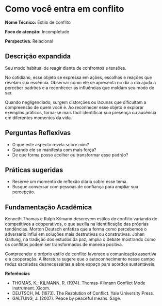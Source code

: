 # Como você entra em conflito

**Nome Técnico:** Estilo de conflito

**Foco de atenção:** Incompletude

**Perspectiva:** Relacional

## Descrição expandida
Seu modo habitual de reagir diante de confrontos e tensões.

No cotidiano, esse objeto se expressa em ações, escolhas e reações que revelam sua essência. Observar como ele se apresenta no dia a dia ajuda a perceber padrões e a reconhecer as influências que moldam seu modo de ser.

Quando negligenciado, surgem distorções ou lacunas que dificultam a compreensão de quem você é. Ao reconhecer esse objeto e explorar exemplos práticos, torna-se mais fácil identificar sua presença ou ausência em diferentes momentos da vida.

## Perguntas Reflexivas
- O que este aspecto revela sobre mim?
- Quando ele se manifesta com mais força?
- De que forma posso acolher ou transformar esse padrão?

## Práticas sugeridas
- Reserve um momento de reflexão diária sobre esse tema.
- Busque conversar com pessoas de confiança para ampliar sua percepção.

## Fundamentação Acadêmica

Kenneth Thomas e Ralph Kilmann descrevem estilos de conflito variando de competitivos a cooperativos, o que auxilia na identificação das próprias tendências. Morton Deutsch enfatiza que a forma como percebemos o adversário influi em soluções mais destrutivas ou construtivas. Johan Galtung, na tradição dos estudos da paz, amplia o debate mostrando como os conflitos podem ser transformados de maneira positiva.

Compreender o próprio estilo de conflito favorece a comunicação assertiva e a cooperação. A literatura sugere que o autoconhecimento nesse campo reduz escaladas desnecessárias e abre espaço para acordos sustentáveis.

**Referências**
- THOMAS, K.; KILMANN, R. (1974). Thomas-Kilmann Conflict Mode Instrument. Xicom.
- DEUTSCH, M. (1973). The Resolution of Conflict. Yale University Press.
- GALTUNG, J. (2007). Peace by peaceful means. Sage.
